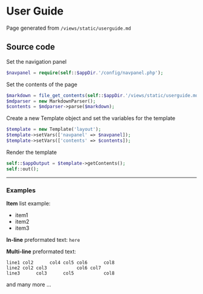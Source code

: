 # User Guide

Page generated from `/views/static/userguide.md`

## Source code

Set the navigation panel
```php
$navpanel = require(self::$appDir.'/config/navpanel.php');
```

Set the contents of the page
```php
$markdown = file_get_contents(self::$appDir.'/views/static/userguide.md');
$mdparser = new MarkdownParser();
$contents = $mdparser->parse($markdown);
```

Create a new Template object and set the variables for the template
```php
$template = new Template('layout');
$template->setVars(['navpanel' => $navpanel]);
$template->setVars(['contents' => $contents]);
```

Render the template
```php
self::$appOutput = $template->getContents();
self::out();
```

---

### Examples

**Item** list example:
- item1
- item2
- item3

**In-line** preformated text: `here`
<br />

**Multi-line** preformated text:
```
line1 col2      col4 col5 col6      col8
line2 col2 col3           col6 col7
line3      col3      col5           col8
```

and many more ...